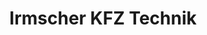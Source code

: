 ---
title: "Irmscher KFZ Technik"
url: /niederwuerschnitz/irmscher-kfz-technik/
shop: Autowerkstatt
---
